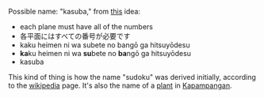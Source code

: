 Possible name: "kasuba," from [this][translate] idea:

- each plane must have all of the numbers
- 各平面にはすべての番号が必要です
- kaku heimen ni wa subete no bangō ga hitsuyōdesu
- **ka**ku heimen ni wa **su**bete no **ba**ngō ga hitsuyōdesu
- kasuba

This kind of thing is how the name "sudoku" was derived initially, according to
the [wikipedia][sudoku] page. It's also the name of a [plant][plant] in
[Kapampangan][kapampangan].


[translate]: https://translate.google.com/#view=home&op=translate&sl=auto&tl=ja&text=each%20plane%20must%20have%20all%20of%20the%20numbers
[plant]: https://pam.wikipedia.org/wiki/Kasuba
[sudoku]: https://en.wikipedia.org/wiki/Sudoku#Modern_Sudoku
[kapampangan]: https://en.wikipedia.org/wiki/Kapampangan_language
